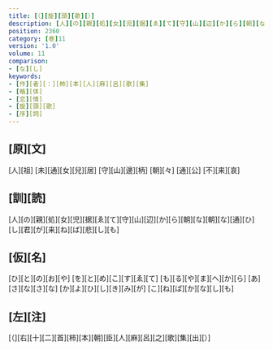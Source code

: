 ```yaml
---
title: [（][旋][頭][歌][）]
description: [人][の][親][処][女][児][据][ゑ][て][守][山][辺][か][ら][朝][な][朝][な][通][ひ][し][君][が][来][ね][ば][悲][し][も]
position: 2360
category: [巻]11
version: '1.0'
volume: 11
comparison:
- [な][し]
keywords:
- [作][者][：][柿][本][人][麻][呂][歌][集]
- [略][体]
- [恋][情]
- [旋][頭][歌]
- [序][詞]
---
```


## [原][文]

[人][祖] [未][通][女][兒][居] [守][山][邊][柄] [朝][々] [通][公] [不][来][哀]

## [訓][読]

[人][の][親][処][女][児][据][ゑ][て][守][山][辺][か][ら][朝][な][朝][な][通][ひ][し][君][が][来][ね][ば][悲][し][も]

## [仮][名]

[ひ][と][の][お][や] [を][と][め][こ][す][ゑ][て] [も][る][や][ま][へ][か][ら] [あ][さ][な][さ][な] [か][よ][ひ][し][き][み][が] [こ][ね][ば][か][な][し][も]

## [左][注]

[（][右][十][二][首][柿][本][朝][臣][人][麻][呂][之][歌][集][出][）]
